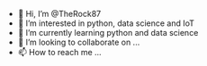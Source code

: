 - 👋 Hi, I’m @TheRock87
- 👀 I’m interested in python, data science and IoT 
- 🌱 I’m currently learning python and data science
- 💞️ I’m looking to collaborate on ...
- 📫 How to reach me ...

<!---
TheRock87/TheRock87 is a ✨ special ✨ repository because its `README.md` (this file) appears on your GitHub profile.
You can click the Preview link to take a look at your changes.
--->
